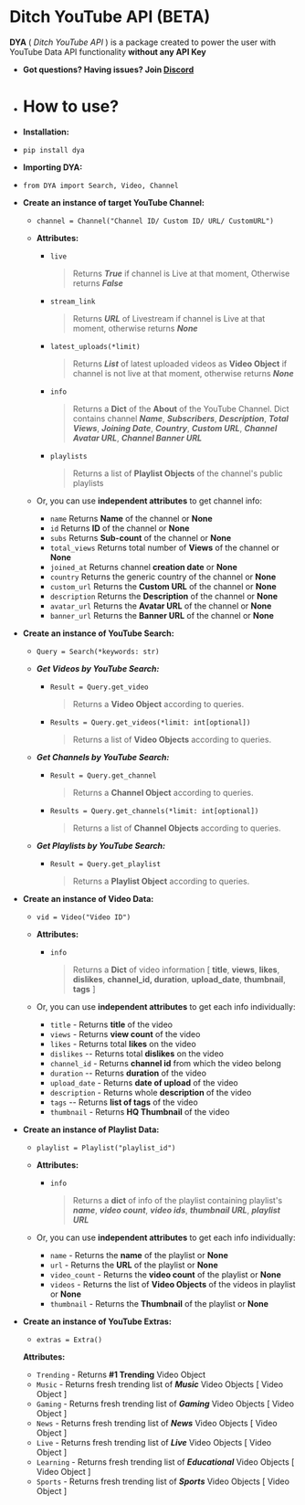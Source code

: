 # Ditch YouTube API (BETA)             
 **DYA** ( *Ditch YouTube API* ) is a package created to power the user with YouTube Data API functionality **without any API Key**  
  
 - **Got questions? Having issues? Join [Discord](https://discord.gg/YAFGAaMrTC)**  
 - # How to use?       
 - **Installation:**   
- `pip install dya`              
 - **Importing DYA:**   
- `from DYA import Search, Video, Channel`              
              
 - **Create an instance of target YouTube Channel:**   
	- `channel = Channel("Channel ID/ Custom ID/ URL/ CustomURL") `  
	       
	 - **Attributes:**     
		- `live`    
			> Returns ***True*** if channel is Live at that moment, Otherwise returns ***False***  
			            
		 - `stream_link`     
			> Returns ***URL*** of Livestream if channel is Live at that moment, otherwise returns ***None***  
			            
		 - `latest_uploads(*limit)`     
			> Returns ***List*** of latest uploaded videos as **Video Object** if channel is not live at that moment, otherwise returns ***None***
			      
		 - `info`  
			 > Returns a **Dict** of the **About** of the YouTube Channel. Dict contains channel ***Name***, ***Subscribers***, ***Description***, ***Total Views***, ***Joining Date***, ***Country***, ***Custom URL***, ***Channel Avatar URL***,  ***Channel Banner URL***  
			 
		  - `playlists`     
			> Returns a list of **Playlist Objects** of the channel's public playlists  
			      
	- Or, you can use **independent attributes** to get channel info:  
		 - `name` Returns **Name** of the channel or **None**  
		 - `id` Returns **ID** of the channel or **None**  
		 - `subs` Returns **Sub-count** of the channel or **None**      
		- `total_views` Returns total number of **Views** of the channel or **None**         
		- `joined_at` Returns channel **creation date** or **None**     
		- `country` Returns the generic country of the channel or **None**    
		- `custom_url` Returns the **Custom URL** of the channel or **None**     
		- `description` Returns the **Description** of the channel or **None**     
		- `avatar_url` Returns the **Avatar URL** of the channel or **None**     
		- `banner_url` Returns the **Banner URL** of the channel or **None**    
	
 - **Create an instance of YouTube Search:**        
	- `Query = Search(*keywords: str)`  
   - ***Get Videos by YouTube Search:***     
		- `Result = Query.get_video`        
			> Returns a **Video Object** according to queries.    
		- `Results = Query.get_videos(*limit: int[optional])`        
			> Returns a list of **Video Objects** according to queries.  
			
	- ***Get Channels by YouTube Search:***        
		- `Result = Query.get_channel`        
			> Returns a **Channel Object** according to queries.    
		- `Results = Query.get_channels(*limit: int[optional])`        
			> Returns a list of **Channel Objects** according to queries.  
			
	- ***Get Playlists by YouTube Search:***   
		- `Result = Query.get_playlist`        
			> Returns a **Playlist Object** according to queries. 
			
 - **Create an instance of Video Data:**  
	 - `vid = Video("Video ID")`  
	 - **Attributes:**   
		- `info`   
			> Returns a **Dict** of video information [ **title**, **views**, **likes**, **dislikes**, **channel_id, duration**, **upload_date**, **thumbnail**, **tags** ]    
    
	- Or, you can use **independent attributes** to get each info individually:        
	   - `title` - Returns **title** of the video        
	   - `views` - Returns **view count** of the video        
	   - `likes` - Returns total **likes** on the video        
	   - `dislikes` -- Returns total **dislikes** on the video        
	   - `channel_id` - Returns **channel id** from which the video belong        
	   - `duration` -- Returns **duration** of the video        
	   - `upload_date` - Returns **date of upload** of the video        
	   - `description` - Returns whole **description** of the video        
	   - `tags` -- Returns **list of tags** of the video        
	   - `thumbnail` - Returns **HQ Thumbnail** of the video  
   
- **Create an instance of Playlist Data:**
	

    - `playlist = Playlist("playlist_id")`
    
    - **Attributes:**
	    - `info` 
		    > Returns a **dict** of info of the playlist containing playlist's ***name***, ***video count***, ***video ids***, ***thumbnail URL***, ***playlist URL***
		    
	- Or, you can use **independent attributes** to get each info individually:
		- `name` - Returns the **name** of the playlist or **None**
		- `url` - Returns the **URL** of the playlist or **None**
		- `video_count` - Returns the **video count** of the playlist or **None**
		- `videos` - Returns the list of **Video Objects** of the videos in playlist or **None**
		- `thumbnail` - Returns the **Thumbnail** of the playlist or **None**

  
 - **Create an instance of YouTube Extras:**  
	 - `extras = Extra()`  
	 
	  **Attributes:**  
	- `Trending` - Returns **#1 Trending** Video Object  
     - `Music` - Returns fresh trending list of ***Music*** Video Objects [ Video Object ]  
	 - `Gaming` - Returns fresh trending list of ***Gaming*** Video Objects [ Video Object ]  
	 - `News` - Returns fresh trending list of ***News*** Video Objects [ Video Object ]  
	 - `Live` - Returns fresh trending list of ***Live*** Video Objects [ Video Object ]  
	 - `Learning` - Returns fresh trending list of ***Educational*** Video Objects [ Video Object ]  
	 - `Sports` - Returns fresh trending list of ***Sports*** Video Objects [ Video Object ]
	 
